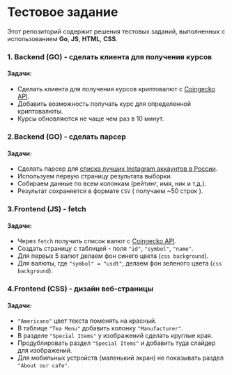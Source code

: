 # Тестовое задание

Этот репозиторий содержит решения тестовых заданий, выполненных с использованием **Go**, **JS**, **HTML**, **CSS**.

### 1. Backend (GO) - cделать клиента для получения курсов
#### Задачи:

- Сделать клиента для получения курсов криптовалют с [Coingecko API](https://api.coingecko.com/api/v3/coins/markets?vs_currency=usd&order=market_cap_desc&per_page=250&page=1).
- Добавить возможность получать курс для определенной криптовалюты.
- Курсы обновляются не чаще чем раз в 10 минут.

### 2.Backend (GO) - cделать парсер
#### Задачи:

- Сделать парсер для [списка лучших Instagram аккаунтов в России](https://hypeauditor.com/top-instagram-all-russia/).
- Используем первую страницу результата выборки.
- Собираем данные по всем колонкам (рейтинг, имя, ник и т.д.).
- Результат сохраняется в формате `CSV` ( получаем ~50 строк ).

### 3.Frontend (JS) - fetch 
#### Задачи:

- Через `fetch` получить список валют с [Coingecko API](https://api.coingecko.com/api/v3/coins/markets?vs_currency=usd&order=market_cap_desc&per_page=250&page=1).
- Создать страницу с таблицей - поля `"id"`, `"symbol"`, `"name"`.
- Для первых 5 валют делаем фон синего цвета (`css background`).
- Для валюты, где `"symbol" = "usdt"`, делаем фон зеленого цвета (`css background`).

### 4.Frontend (CSS) - дизайн веб-страницы
#### Задачи:

- `"Americano"` цвет текста поменять на красный.
- В таблице `"Tea Menu"` добавить колонку `"Manufacturer"`.
- В разделе `"Special Items"` у изображений сделать круглые края.
- Продублировать раздел `"Special Items"` и добавить туда слайдер для изображений.
- Для мобильных устройств (маленький экран) не показывать раздел `"About our cafe"`.
